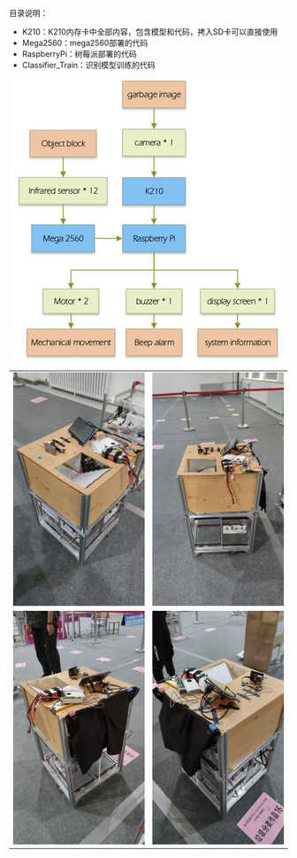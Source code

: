 目录说明：

- K210：K210内存卡中全部内容，包含模型和代码，拷入SD卡可以直接使用
- Mega2560：mega2560部署的代码
- RaspberryPi：树莓派部署的代码
- Classifier_Train：识别模型训练的代码





<img src="./bak/framework.png" alt="framework" style="zoom: 50%;" />



<table>
    <tr>
    	<td><img src='./bak/1.jpg'></td>
        <td><img src='./bak/2.jpg'></td>
    </tr><tr>
    	<td><img src='./bak/3.jpg'></td>
        <td><img src='./bak/4.jpg'></td>
    </tr>
</table>



